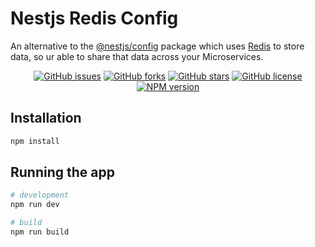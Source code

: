 # Nestjs Redis Config

An alternative to the [@nestjs/config](https://github.com/nestjs/config) package which uses [Redis](https://github.com/redis/redis) to store data, so ur able to share that data across your Microservices.

<p align="center">
  <a href="https://github.com/uhmpasterig/nest-redis-config/issues"><img src="https://img.shields.io/github/issues/uhmpasterig/nest-redis-config" alt="GitHub issues"></a>
  <a href="https://github.com/uhmpasterig/nest-redis-config/network"><img src="https://img.shields.io/github/forks/uhmpasterig/nest-redis-config" alt="GitHub forks"></a>
  <a href="https://github.com/uhmpasterig/nest-redis-config/stargazers"><img src="https://img.shields.io/github/stars/uhmpasterig/nest-redis-config" alt="GitHub stars"></a>
  <a href="https://github.com/uhmpasterig/nest-redis-config/blob/master/LICENSE"><img src="https://img.shields.io/github/license/uhmpasterig/nest-redis-config" alt="GitHub license"></a>
  <a href="https://www.npmjs.com/package/nest-redis-config"><img src="https://img.shields.io/npm/v/nest-redis-config" alt="NPM version"></a>
</p>

## Installation

```bash
npm install
```

## Running the app

```bash
# development
npm run dev

# build
npm run build
```
